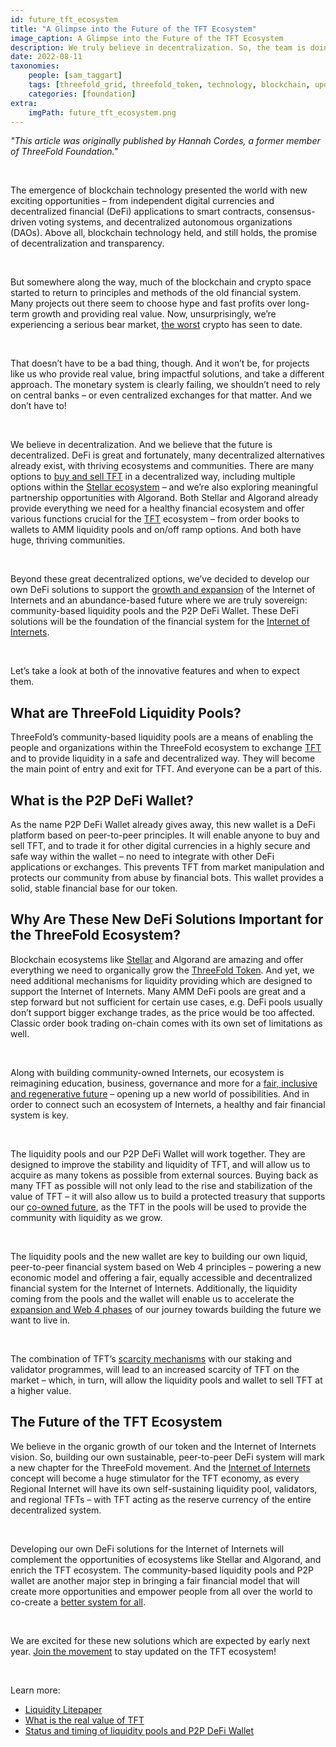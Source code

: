 ```yaml
---
id: future_tft_ecosystem
title: "A Glimpse into the Future of the TFT Ecosystem"
image_caption: A Glimpse into the Future of the TFT Ecosystem
description: We truly believe in decentralization. So, the team is doing some incredible work on developing our own DeFi solutions. They’re aimed at providing a native financial system for the Internet of Internets and strengthening the foundation of the ecosystem by enhancing the stability and liquidity of the ThreeFold Token (TFT).
date: 2022-08-11
taxonomies:
    people: [sam_taggart]
    tags: [threefold_grid, threefold_token, technology, blockchain, update]
    categories: [foundation]
extra:
    imgPath: future_tft_ecosystem.png
---
```


*"This article was originally published by Hannah Cordes, a former member of ThreeFold Foundation."*

<br>

The emergence of blockchain technology presented the world with new exciting opportunities – from independent digital currencies and decentralized financial (DeFi) applications to smart contracts, consensus-driven voting systems, and decentralized autonomous organizations (DAOs). Above all, blockchain technology held, and still holds, the promise of decentralization and transparency.

<br/>

But somewhere along the way, much of the blockchain and crypto space started to return to principles and methods of the old financial system. Many projects out there seem to choose hype and fast profits over long-term growth and providing real value. Now, unsurprisingly, we’re experiencing a serious bear market, [the worst](https://cointelegraph.com/news/2022-bear-market-has-been-the-worst-on-record-glassnode) crypto has seen to date.

<br/>

That doesn’t have to be a bad thing, though. And it won’t be, for projects like us who provide real value, bring impactful solutions, and take a different approach. The monetary system is clearly failing, we shouldn’t need to rely on central banks – or even centralized exchanges for that matter. And we don’t have to!

<br/>

We believe in decentralization. And we believe that the future is decentralized. DeFi is great and fortunately, many decentralized alternatives already exist, with thriving ecosystems and communities. There are many options to [buy and sell TFT](https://library.threefold.me/info/threefold#/tokens/threefold__how_to_buy) in a decentralized way, including multiple options within the [Stellar ecosystem](https://threefold.io/blog/thriving_with_stellar/) – and we’re also exploring meaningful partnership opportunities with Algorand. Both Stellar and Algorand already provide everything we need for a healthy financial ecosystem and offer various functions crucial for the [TFT](https://forum.threefold.io/t/the-potential-of-the-threefold-token-tft/1796) ecosystem – from order books to wallets to AMM liquidity pools and on/off ramp options. And both have huge, thriving communities.

<br/>

Beyond these great decentralized options, we’ve decided to develop our own DeFi solutions to support the [growth and expansion](https://threefold.io/blog/four_phases_of_threefold/) of the Internet of Internets and an abundance-based future where we are truly sovereign: community-based liquidity pools and the P2P DeFi Wallet. These DeFi solutions will be the foundation of the financial system for the [Internet of Internets](https://threefold.io/blog/internet_of_internets/).

<br/>

Let’s take a look at both of the innovative features and when to expect them.

## What are ThreeFold Liquidity Pools?

ThreeFold’s community-based liquidity pools are a means of enabling the people and organizations within the ThreeFold ecosystem to exchange [TFT](https://threefold.io/tft) and to provide liquidity in a safe and decentralized way. They will become the main point of entry and exit for TFT. And everyone can be a part of this.

## What is the P2P DeFi Wallet?

As the name P2P DeFi Wallet already gives away, this new wallet is a DeFi platform based on peer-to-peer principles. It will enable anyone to buy and sell TFT, and to trade it for other digital currencies in a highly secure and safe way within the wallet – no need to integrate with other DeFi applications or exchanges. This prevents TFT from market manipulation and protects our community from abuse by financial bots. This wallet provides a solid, stable financial base for our token.

## Why Are These New DeFi Solutions Important for the ThreeFold Ecosystem?

Blockchain ecosystems like [Stellar](https://threefold.io/blog/thriving_with_stellar/) and Algorand are amazing and offer everything we need to organically grow the [ThreeFold Token](https://forum.threefold.io/t/the-potential-of-the-threefold-token-tft/1796?u=hannahcordes). And yet, we need additional mechanisms for liquidity providing which are designed to support the Internet of Internets. Many AMM DeFi pools are great and a step forward but not sufficient for certain use cases, e.g. DeFi pools usually don’t support bigger exchange trades, as the price would be too affected. Classic order book trading on-chain comes with its own set of limitations as well.

<br/>

Along with building community-owned Internets, our ecosystem is reimagining education, business, governance and more for a [fair, inclusive and regenerative future](https://threefold.io/blog/planet_first_people_first/) – opening up a new world of possibilities. And in order to connect such an ecosystem of Internets, a healthy and fair financial system is key.

<br/>

The liquidity pools and our P2P DeFi Wallet will work together. They are designed to improve the stability and liquidity of TFT, and will allow us to acquire as many tokens as possible from external sources. Buying back as many TFT as possible will not only lead to the rise and stabilization of the value of TFT – it will also allow us to build a protected treasury that supports our [co-owned future](https://threefold.io/blog/internet_of_internets/), as the TFT in the pools will be used to provide the community with liquidity as we grow.

<br/>

The liquidity pools and the new wallet are key to building our own liquid, peer-to-peer financial system based on Web 4 principles – powering a new economic model and offering a fair, equally accessible and decentralized financial system for the Internet of Internets. Additionally, the liquidity coming from the pools and the wallet will enable us to accelerate the [expansion and Web 4 phases](https://threefold.io/blog/four_phases_of_threefold/) of our journey towards building the future we want to live in.

<br/>

The combination of TFT’s [scarcity mechanisms](https://forum.threefold.io/t/the-potential-of-the-threefold-token-tft/1796) with our staking and validator programmes, will lead to an increased scarcity of TFT on the market – which, in turn, will allow the liquidity pools and wallet to sell TFT at a higher value.

## The Future of the TFT Ecosystem

We believe in the organic growth of our token and the Internet of Internets vision. So, building our own sustainable, peer-to-peer DeFi system will mark a new chapter for the ThreeFold movement. And the [Internet of Internets](https://threefold.io/blog/internet_of_internets/) concept will become a huge stimulator for the TFT economy, as every Regional Internet will have its own self-sustaining liquidity pool, validators, and regional TFTs – with TFT acting as the reserve currency of the entire decentralized system.

<br/>

Developing our own DeFi solutions for the Internet of Internets will complement the opportunities of ecosystems like Stellar and Algorand, and enrich the TFT ecosystem. The community-based liquidity pools and P2P wallet are another major step in bringing a fair financial model that will create more opportunities and empower people from all over the world to co-create a [better system for all](https://threefold.io/blog/planet_first_people_first/).

<br/>

We are excited for these new solutions which are expected by early next year. [Join the movement](https://t.me/threefold) to stay updated on the TFT ecosystem! 

<br/>

Learn more:

* [Liquidity Litepaper](https://threefold.docsend.com/view/3mu3cddgj7znuixj)
* [What is the real value of TFT](https://forum.threefold.io/t/what-is-the-real-value-of-tft/3143)
* [Status and timing of liquidity pools and P2P DeFi Wallet](https://forum.threefold.io/t/status-and-timing-of-liquidity-pools-and-p2p-defi-wallet/3228)
